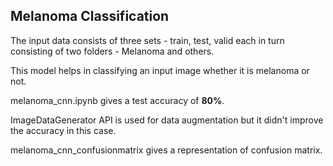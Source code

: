 ## Melanoma Classification

The input data consists of three sets - train, test, valid each in turn consisting of two folders - Melanoma and others. 

This model helps in classifying an input image whether it is melanoma or not. 

melanoma_cnn.ipynb gives a test accuracy of **80%**. 

ImageDataGenerator API is used for data augmentation but it didn't improve the accuracy in this case. 

melanoma_cnn_confusionmatrix gives a representation of confusion matrix.  
